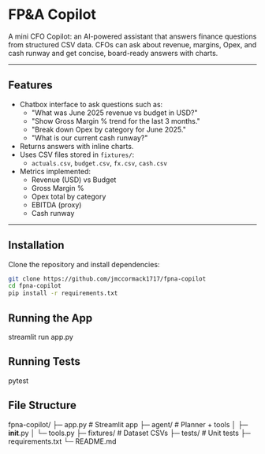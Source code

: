# FP&A Copilot

A mini CFO Copilot: an AI-powered assistant that answers finance questions from structured CSV data. CFOs can ask about revenue, margins, Opex, and cash runway and get concise, board-ready answers with charts.

---

## Features

- Chatbox interface to ask questions such as:
  - "What was June 2025 revenue vs budget in USD?"
  - "Show Gross Margin % trend for the last 3 months."
  - "Break down Opex by category for June 2025."
  - "What is our current cash runway?"
- Returns answers with inline charts.
- Uses CSV files stored in `fixtures/`:
  - `actuals.csv`, `budget.csv`, `fx.csv`, `cash.csv`
- Metrics implemented:
  - Revenue (USD) vs Budget
  - Gross Margin %
  - Opex total by category
  - EBITDA (proxy)
  - Cash runway

---

## Installation

Clone the repository and install dependencies:

```bash
git clone https://github.com/jmccormack1717/fpna-copilot
cd fpna-copilot
pip install -r requirements.txt
```

## Running the App
streamlit run app.py

## Running Tests
pytest

## File Structure

fpna-copilot/
├─ app.py             # Streamlit app
├─ agent/             # Planner + tools
│  ├─ __init__.py
│  └─ tools.py
├─ fixtures/          # Dataset CSVs
├─ tests/             # Unit tests
├─ requirements.txt
└─ README.md